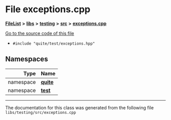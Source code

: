 

# File exceptions.cpp



[**FileList**](files.md) **>** [**libs**](dir_6719ab1f1f7655efc2fa43f7eb574fd1.md) **>** [**testing**](dir_5dc041d31cf4c8a741744373481e730f.md) **>** [**src**](dir_398cbba213cb2cd7b6578e890cc57257.md) **>** [**exceptions.cpp**](exceptions_8cpp.md)

[Go to the source code of this file](exceptions_8cpp_source.md)



* `#include "quite/test/exceptions.hpp"`













## Namespaces

| Type | Name |
| ---: | :--- |
| namespace | [**quite**](namespacequite.md) <br> |
| namespace | [**test**](namespacequite_1_1test.md) <br> |





















































------------------------------
The documentation for this class was generated from the following file `libs/testing/src/exceptions.cpp`

